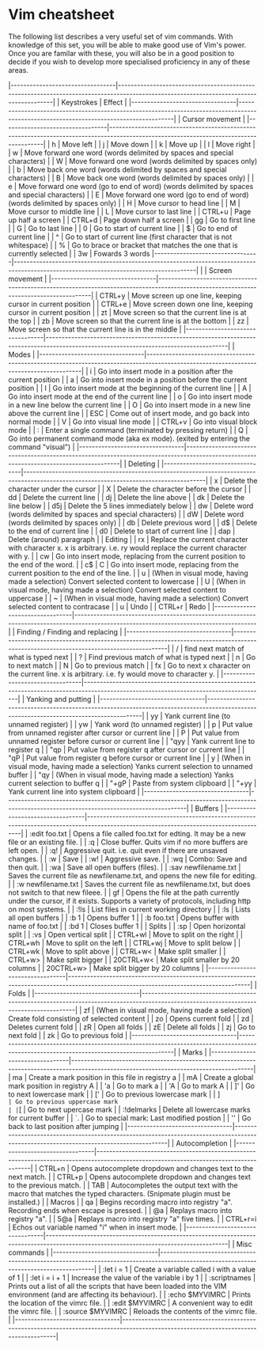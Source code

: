 # Vim cheatsheet

The following list describes a very useful set of vim commands. With knowledge of this set, you will be able to make good use of Vim's power. Once you are familar with these, you will also be in a good position to decide if you wish to develop more specialised proficiency in any of these areas.</p>

|---------------------------------|---------------------------------------------------------------------------------------------------------------------------------------|
| Keystrokes                      | Effect                                                                                                                                |
|---------------------------------|---------------------------------------------------------------------------------------------------------------------------------------|
| Cursor movement                 |
|---------------------------------|---------------------------------------------------------------------------------------------------------------------------------------|
| h                               | Move left                                                                                                                             |
| j                               | Move down                                                                                                                             |
| k                               | Move up                                                                                                                               |
| l                               | Move right                                                                                                                            |
| w                               | Move forward one word (words delimited by spaces and special characters)                                                              |
| W                               | Move forward one word (words delimited by spaces only)                                                                                |
| b                               | Move back one word (words delimited by spaces and special characters)                                                                 |
| B                               | Move back one word (words delimited by spaces only)                                                                                   |
| e                               | Move forward one word (go to end of word) (words delimited by spaces and special characters)                                          |
| E                               | Move forward one word (go to end of word) (words delimited by spaces only)                                                            |
| H                               | Move cursor to head line                                                                                                              |
| M                               | Move cursor to middle line                                                                                                            |
| L                               | Move cursor to last line                                                                                                              |
| CTRL+u                          | Page up half a screen                                                                                                                 |
| CTRL+d                          | Page down half a screen                                                                                                               |
| gg                              | Go to first line                                                                                                                      |
| G                               | Go to last line                                                                                                                       |
| 0                               | Go to start of current line                                                                                                           |
| $                               | Go to end of current line                                                                                                             |
| ^                               | Go to start of current line (first character that is not whitespace)                                                                  |
| %                               | Go to brace or bracket that matches the one that is currently selected                                                                |
| 3w                              | Fowards 3 words
|---------------------------------|---------------------------------------------------------------------------------------------------------------------------------------|                                                                                                                       |
| Screen movement                 |
|---------------------------------|---------------------------------------------------------------------------------------------------------------------------------------|
| CTRL+y                          | Move screen up one line, keeping cursor in current position                                                                           |
| CTRL+e                          | Move screen down one line, keeping cursor in current position                                                                         |
| zt                              | Move screen so that the current line is at the top                                                                                    |
| zb                              | Move screen so that the current line is at the bottom                                                                                 |
| zz                              | Move screen so that the current line is in the middle                                                                                 |
|---------------------------------|---------------------------------------------------------------------------------------------------------------------------------------|
| Modes                           |
|---------------------------------|---------------------------------------------------------------------------------------------------------------------------------------|
| i                               | Go into insert mode in a position after the current position                                                                          |
| a                               | Go into insert mode in a position before the current position                                                                         |
| I                               | Go into insert mode at the beginning of the current line                                                                              |
| A                               | Go into insert mode at the end of the current line                                                                                    |
| o                               | Go into insert mode in a new line below the current line                                                                              |
| O                               | Go into insert mode in a new line above the current line                                                                              |
| ESC                             | Come out of insert mode, and go back into normal mode                                                                                 |
| V                               | Go into visual line mode                                                                                                              |
| CTRL+v                          | Go into visual block mode                                                                                                             |
| :                               | Enter a single command (terminated by pressing return)                                                                                |
| Q                               | Go into permanent command mode (aka ex mode). (exited by entering the command "visual")                                               |
|---------------------------------|---------------------------------------------------------------------------------------------------------------------------------------|
| Deleting                        |
|---------------------------------|---------------------------------------------------------------------------------------------------------------------------------------|
| x                               | Delete the character under the cursor                                                                                                 |
| X                               | Delete the character before the cursor                                                                                                |
| dd                              | Delete the current line                                                                                                               |
| dj                              | Delete the line above                                                                                                                 |
| dk                              | Delete the line below                                                                                                                 |
| d5j                             | Delete the 5 lines immediately below                                                                                                  |
| dw                              | Delete word (words delimited by spaces and special characters)                                                                        |
| dW                              | Delete word (words delimited by spaces only)                                                                                          |
| db                              | Delete previous word                                                                                                                  |
| d$                              | Delete to the end of current line                                                                                                     |
| d0                              | Delete to start of current line                                                                                                       |
| dap                             | Delete (around) paragraph                                                                                                             |
| Editing                         |
| rx                              | Replace the current character with character x. x is arbitrary. i.e. ry would replace the current character with y.                   |
| cw                              | Go into insert mode, replacing from the current position to the end of the word.                                                      |
| c$ | C                          | Go into insert mode, replacing from the current position to the end of the line.                                                      |
| u                               | (When in visual mode, having made a selection) Convert selected content to lowercase                                                  |
| U                               | (When in visual mode, having made a selection) Convert selected content to uppercase                                                  |
| ~                               | (When in visual mode, having made a selection) Convert selected content to contracase                                                 |
| u                               | Undo                                                                                                                                  |
| CTRL+r                          | Redo                                                                                                                                  |
|---------------------------------|---------------------------------------------------------------------------------------------------------------------------------------|
| Finding / Finding and replacing |
|---------------------------------|---------------------------------------------------------------------------------------------------------------------------------------|
| /                               | find next match of what is typed next                                                                                                 |
| ?                               | Find previous match of what is typed next                                                                                             |
| n                               | Go to next match                                                                                                                      |
| N                               | Go to previous match                                                                                                                  |
| fx                              | Go to next x character on the current line. x is arbitrary. i.e. fy would move to character y.                                        |
|---------------------------------|---------------------------------------------------------------------------------------------------------------------------------------|
| Yanking and putting             |
|---------------------------------|---------------------------------------------------------------------------------------------------------------------------------------|
| yy                              | Yank current line (to unnamed register)                                                                                               |
| yw                              | Yank word (to unnamed register)                                                                                                       |
| p                               | Put value from unnamed register after cursor or current line                                                                          |
| P                               | Put value from unnamed register before cursor or current line                                                                         |
| "qyy                            | Yank current line to register q                                                                                                       |
| "qp                             | Put value from register q after cursor or current line                                                                                |
| "qP                             | Put value from register q before cursor or current line                                                                               |
| y                               | (When in visual mode, having made a selection) Yanks current selection to unnamed buffer                                              |
| "qy                             | (When in visual mode, having made a selection) Yanks current selection to buffer q                                                    |
| "+gP                            | Paste from system clipboard                                                                                                           |
| "+yy                            | Yank current line into system clipboard                                                                                               |
|---------------------------------|---------------------------------------------------------------------------------------------------------------------------------------|
| Buffers                         |
|---------------------------------|---------------------------------------------------------------------------------------------------------------------------------------|
| :edit foo.txt                   | Opens a file called foo.txt for edting. It may be a new file or an existing file.                                                     |
| :q                              | Close buffer. Quits vim if no more buffers are left open.                                                                             |
| :q!                             | Aggressive quit. i.e. quit even if there are unsaved changes.                                                                         |
| :w                              | Save                                                                                                                                  |
| :w!                             | Aggressive save.                                                                                                                      |
| :wq                             | Combo: Save and then quit.                                                                                                            |
| :wa                             | Save all open buffers (files).                                                                                                        |
| :sav newfilename.txt            | Saves the current file as newfilename.txt, and opens the new file for editing.                                                        |
| :w newfilename.txt              | Saves the current file as newfilename.txt, but does not switch to that new fileee.                                                    |
| gf                              | Opens the file at the path currently under the cursor, if it exists. Supports a variety of protocols, including http on most systems. |
| :!ls                            | List files in current working directory                                                                                               |
| :ls                             | Lists all open buffers                                                                                                                |
| :b 1                            | Opens buffer 1                                                                                                                        |
| :b foo.txt                      | Opens buffer with name of foo.txt                                                                                                     |
| :bd 1                           | Closes buffer 1                                                                                                                       |
| Splits                          |
| :sp                             | Open horizontal split                                                                                                                 |
| :vs                             | Open vertical split                                                                                                                   |
| CTRL+wl                         | Move to split on the right                                                                                                            |
| CTRL+wh                         | Move to split on the left                                                                                                             |
| CTRL+wj                         | Move to split below                                                                                                                   |
| CTRL+wk                         | Move to split above                                                                                                                   |
| CTRL+w<                         | Make split smaller                                                                                                                    |
| CTRL+w>                         | Make split bigger                                                                                                                     |
| 20CTRL+w<                       | Make split smaller by 20 columns                                                                                                      |
| 20CTRL+w>                       | Make split bigger by 20 columns                                                                                                       |
|---------------------------------|---------------------------------------------------------------------------------------------------------------------------------------|
| Folds                           |
|---------------------------------|---------------------------------------------------------------------------------------------------------------------------------------|
| zf                              | (When in visual mode, having made a selection) Create fold consisting of selected content                                             |
| zo                              | Opens current fold                                                                                                                    |
| zd                              | Deletes current fold                                                                                                                  |
| zR                              | Open all folds                                                                                                                        |
| zE                              | Delete all folds                                                                                                                      |
| zj                              | Go to next fold                                                                                                                       |
| zk                              | Go to previous fold                                                                                                                   |
|---------------------------------|---------------------------------------------------------------------------------------------------------------------------------------|
| Marks                           |
|---------------------------------|---------------------------------------------------------------------------------------------------------------------------------------|
| ma                              | Create a mark position in this file in registry a                                                                                     |
| mA                              | Create a global mark position in registry A                                                                                           |
| 'a                              | Go to mark a                                                                                                                          |
| 'A                              | Go to mark A                                                                                                                          |
| ]'                              | Go to next lowercase mark                                                                                                             |
| ['                              | Go to previous lowercase mark                                                                                                         |
| ]`                              | Go to previous uppercase mark                                                                                                         |
| `[                              | Go to next upercase mark                                                                                                              |
| :!delmarks                      | Delete all lowercase marks for current buffer                                                                                         |
| `.                              | Go to special mark: Last modified postion                                                                                             |
| ''                              | Go back to last position after jumping                                                                                                |
|---------------------------------|---------------------------------------------------------------------------------------------------------------------------------------|
| Autocompletion                  |
|---------------------------------|---------------------------------------------------------------------------------------------------------------------------------------|
| CTRL+n                          | Opens autocomplete dropdown and changes text to the next match.                                                                       |
| CTRL+p                          | Opens autocomplete dropdown and changes text to the previous match.                                                                   |
| TAB                             | Autocompletes the output text with the macro that matches the typed characters. (Snipmate plugin must be installed.)                  |
| Macros                          |
| qa                              | Begins recording macro into registry "a". Recording ends when escape is pressed.                                                      |
| @a                              | Replays macro into registry "a".                                                                                                      |
| 5@a                             | Replays macro into registry "a" five times.                                                                                           |
| CTRL+r=i                        | Echos out variable named "i" when in insert mode.                                                                                     |
|---------------------------------|---------------------------------------------------------------------------------------------------------------------------------------|
| Misc commands                   |
|---------------------------------|---------------------------------------------------------------------------------------------------------------------------------------|
| :let i = 1                      | Create a variable called i with a value of 1                                                                                          |
| :let i = i + 1                  | Increase the value of the variable i by 1                                                                                             |
| :scriptnames                    | Prints out a list of all the scripts that have been loaded into the VIM environment (and are affecting its behaviour).                |
| :echo $MYVIMRC                  | Prints the location of the vimrc file.                                                                                                |
| :edit $MYVIMRC                  | A convenient way to edit the vimrc file.                                                                                              |
| :source $MYVIMRC                | Reloads the contents of the vimrc file.                                                                                               |
|---------------------------------|---------------------------------------------------------------------------------------------------------------------------------------|